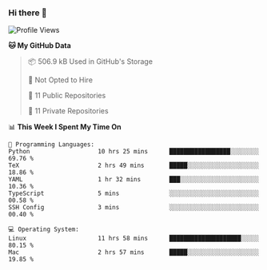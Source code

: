 ### Hi there 👋

<!--
**huayuan4396/huayuan4396** is a ✨ _special_ ✨ repository because its `README.md` (this file) appears on your GitHub profile.

Here are some ideas to get you started:

- 🔭 I’m currently working on ...
- 🌱 I’m currently learning ...
- 👯 I’m looking to collaborate on ...
- 🤔 I’m looking for help with ...
- 💬 Ask me about ...
- 📫 How to reach me: ...
- 😄 Pronouns: ...
- ⚡ Fun fact: ...
-->

<!--START_SECTION:waka-->
![Profile Views](http://img.shields.io/badge/Profile%20Views-1-blue)

**🐱 My GitHub Data** 

> 📦 506.9 kB Used in GitHub's Storage 
 > 
> 🚫 Not Opted to Hire
 > 
> 📜 11 Public Repositories 
 > 
> 🔑 11 Private Repositories 
 > 
📊 **This Week I Spent My Time On** 

```text
💬 Programming Languages: 
Python                   10 hrs 25 mins      █████████████████░░░░░░░░   69.76 % 
TeX                      2 hrs 49 mins       █████░░░░░░░░░░░░░░░░░░░░   18.86 % 
YAML                     1 hr 32 mins        ███░░░░░░░░░░░░░░░░░░░░░░   10.36 % 
TypeScript               5 mins              ░░░░░░░░░░░░░░░░░░░░░░░░░   00.58 % 
SSH Config               3 mins              ░░░░░░░░░░░░░░░░░░░░░░░░░   00.40 % 

💻 Operating System: 
Linux                    11 hrs 58 mins      ████████████████████░░░░░   80.15 % 
Mac                      2 hrs 57 mins       █████░░░░░░░░░░░░░░░░░░░░   19.85 % 
```


<!--END_SECTION:waka-->
